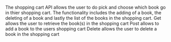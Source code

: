 The shopping cart API allows the user to do pick and choose which book go in thier shopping cart. 
The functionality includes the adding of a book, the deleting of a book and lastly the list of the books in the shopping cart.
Get allows the user to retrieve the book(s) in the shopping cart
Post allows to add a book to the users shopping cart 
Delete allows the user to delete a book in the shopping cart
